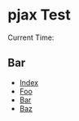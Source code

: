 pjax Test
=========

Current Time:

Bar
---

-   [Index](../)
-   [Foo](../foo/)
-   [Bar](../bar/)
-   [Baz](../baz/)
